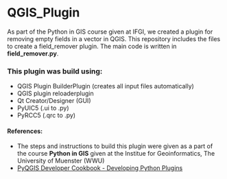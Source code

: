 # QGIS_Plugin

As part of the Python in GIS course given at IFGI, we created a plugin for removing empty fields in a vector in QGIS. 
This repository includes the files to create a field_remover plugin. The main code is written in **field_remover.py**.

### This plugin was build using:
* QGIS Plugin BuilderPlugin (creates all input files automatically) 
* QGIS plugin reloaderplugin 
* Qt Creator/Designer (GUI)
* PyUIC5 (.ui to .py)
* PyRCC5 (.qrc to .py)


#### References:
* The steps and instructions to build this plugin were given as a part of the course **Python in GIS** given at the Institue for Geoinformatics, The University of Muenster (WWU) 
* [PyQGIS Developer Cookbook - Developing Python Plugins](https://docs.qgis.org/testing/en/docs/pyqgis_developer_cookbook/plugins/index.html)

